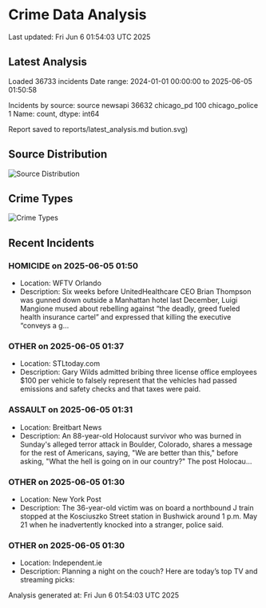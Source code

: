 # Crime Data Analysis
Last updated: Fri Jun  6 01:54:03 UTC 2025

## Latest Analysis

Loaded 36733 incidents
Date range: 2024-01-01 00:00:00 to 2025-06-05 01:50:58

Incidents by source:
source
newsapi           36632
chicago_pd          100
chicago_police        1
Name: count, dtype: int64

Report saved to reports/latest_analysis.md
bution.svg)

## Source Distribution
![Source Distribution](images/source_distribution.svg)

## Crime Types
![Crime Types](images/crime_types.svg)

## Recent Incidents

### HOMICIDE on 2025-06-05 01:50
- Location: WFTV Orlando
- Description: Six weeks before UnitedHealthcare CEO Brian Thompson was gunned down outside a Manhattan hotel last December, Luigi Mangione mused about rebelling against “the deadly, greed fueled health insurance cartel” and expressed that killing the executive “conveys a g…


### OTHER on 2025-06-05 01:37
- Location: STLtoday.com
- Description: Gary Wilds admitted bribing three license office employees $100 per vehicle to falsely represent that the vehicles had passed emissions and safety checks and that taxes were paid.


### ASSAULT on 2025-06-05 01:31
- Location: Breitbart News
- Description: An 88-year-old Holocaust survivor who was burned in Sunday's alleged terror attack in Boulder, Colorado, shares a message for the rest of Americans, saying, "We are better than this," before asking, "What the hell is going on in our country?"
The post Holocau…


### OTHER on 2025-06-05 01:30
- Location: New York Post
- Description: The 36-year-old victim was on board a northbound J train stopped at the Kosciuszko Street station in Bushwick around 1 p.m. May 21 when he inadvertently knocked into a stranger, police said.


### OTHER on 2025-06-05 01:30
- Location: Independent.ie
- Description: Planning a night on the couch? Here are today’s top TV and streaming picks:

Analysis generated at: Fri Jun  6 01:54:03 UTC 2025
